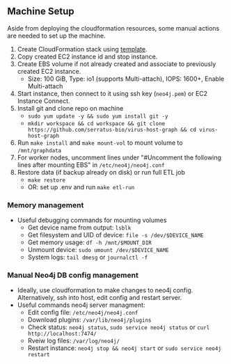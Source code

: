 ## Machine Setup

Aside from deploying the cloudformation resources, some manual actions are needed to set up the machine.

1. Create CloudFormation stack using [template](./cloudformation/neo4j-community.template.yaml).
1. Copy created EC2 instance id and stop instance.
1. Create EBS volume if not already created and associate to previously created EC2 instance.
   - Size: 100 GiB, Type: io1 (supports Multi-attach), IOPS: 1600+, Enable Multi-attach
1. Start instance, then connect to it using ssh key (`neo4j.pem`) or EC2 Instance Connect.
1. Install git and clone repo on machine
   - `sudo yum update -y && sudo yum install git -y`
   - `mkdir workspace && cd workspace && git clone https://github.com/serratus-bio/virus-host-graph && cd virus-host-graph`
1. Run `make install` and `make mount-vol` to mount volume to `/mnt/graphdata`
1. For worker nodes, uncomment lines under "#Uncomment the following lines after mounting EBS" in `/etc/neo4j/neo4j.conf`
1. Restore data (if backup already on disk) or run full ETL job
   - `make restore`
   - OR: set up .env and run `make etl-run`

### Memory management

- Useful debugging commands for mounting volumes
  - Get device name from output: `lsblk`
  - Get filesystem and UID of device: `file -s /dev/$DEVICE_NAME`
  - Get memory usage: `df -h /mnt/$MOUNT_DIR`
  - Unmount device: `sudo umount /dev/$DEVICE_NAME`
  - System logs: `tail dmesg` or `journalctl -f`

### Manual Neo4j DB config management

- Ideally, use cloudformation to make changes to neo4j config. Alternatively, ssh into host, edit config and restart server.
- Useful commands neo4j server managment:
  - Edit config file: `/etc/neo4j/neo4j.conf`
  - Download plugins: `/var/lib/neo4j/plugins`
  - Check status: `neo4j status`, `sudo service neo4j status` or `curl http://localhost:7474/`
  - Rveiw log files: `/var/log/neo4j/`
  - Restart instance: `neo4j stop && neo4j start` or `sudo service neo4j restart`
